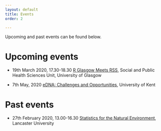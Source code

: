 ```yaml
---
layout: default
title: Events
order: 2 

---
```



Upcoming and past events can be found below.

# Upcoming events

* 19th March 2020, 17.30-18.30
[R Glasgow Meets RSS](https://www.meetup.com/RGlasgow/), Social and Public Health Sciences Unit, University of Glasgow

* 7th May, 2020 
[eDNA: Challenges and Opportunities](https://blogs.kent.ac.uk/seak/2020/01/31/edna-challenges-and-opportunities-rss-meeting-on-the-7th-of-may-2020/), University of Kent

# Past events

* 27th February 2020, 13.00-16.30
[Statistics for the Natural Environment](https://www.statslife.org.uk/events/eventdetail/1562/14/statistics-for-the-natural-environment), Lancaster University
